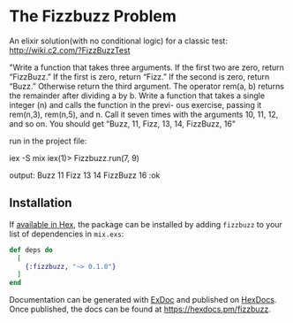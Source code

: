 # The Fizzbuzz Problem

An elixir solution(with no conditional logic) for a classic test: http://wiki.c2.com/?FizzBuzzTest

"Write a function that takes three arguments. If the first two are zero,
return “FizzBuzz.” If the first is zero, return “Fizz.” If the second is zero,
return “Buzz.” Otherwise return the third argument.
The operator rem(a, b) returns the remainder after dividing a by b. Write a
function that takes a single integer (n) and calls the function in the previ-
ous exercise, passing it rem(n,3), rem(n,5), and n. Call it seven times with
the arguments 10, 11, 12, and so on. You should get “Buzz, 11, Fizz, 13,
14, FizzBuzz, 16"


run in the project file:

iex -S mix 
iex(1)> Fizzbuzz.run(7, 9)

output:
Buzz
11
Fizz
13
14
FizzBuzz
16
:ok


## Installation

If [available in Hex](https://hex.pm/docs/publish), the package can be installed
by adding `fizzbuzz` to your list of dependencies in `mix.exs`:

```elixir
def deps do
  [
    {:fizzbuzz, "~> 0.1.0"}
  ]
end
```

Documentation can be generated with [ExDoc](https://github.com/elixir-lang/ex_doc)
and published on [HexDocs](https://hexdocs.pm). Once published, the docs can
be found at <https://hexdocs.pm/fizzbuzz>.

